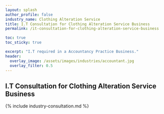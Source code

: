 ```yaml
---
layout: splash 
author_profile: false 
industry_name: Clothing Alteration Service
title: I.T Consultation for Clothing Alteration Service Business
permalink: /it-consultation-for-clothing-alteration-service-business

toc: true
toc_sticky: true

excerpt: "I.T required in a Accountancy Practice Business."
header:
  overlay_image: /assets/images/industries/accountant.jpg
  overlay_filter: 0.5 
---
```


## I.T Consultation for Clothing Alteration Service Business

{% include industry-consultation.md %}
